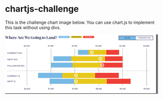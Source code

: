 # chartjs-challenge

This is the challenge chart image below.
You can use chart.js to implement this task without using divs.

<img src="https://github.com/Cori1109/chartjs-challenge/blob/main/assert/challenge-chart.png" alt="challenge-chart" />
